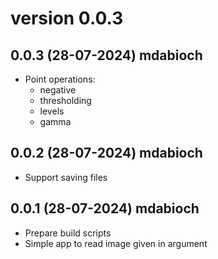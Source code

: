 # version 0.0.3

## 0.0.3 (28-07-2024) mdabioch 
- Point operations:
    - negative
    - thresholding
    - levels
    - gamma

## 0.0.2 (28-07-2024) mdabioch
- Support saving files

## 0.0.1 (28-07-2024) mdabioch
- Prepare build scripts
- Simple app to read image given in argument
